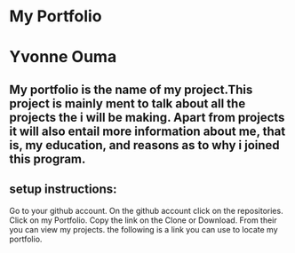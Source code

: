 # My Portfolio
# Yvonne Ouma
## My portfolio is the name of my project.This project is mainly ment to talk about all the projects the i will be making. Apart from projects it will also entail more information about me, that is, my education, and reasons as to why i joined this program.
## setup instructions:
Go to your github account.
On the github account click on the repositories.
Click on my Portfolio.
Copy the link on the Clone or Download.
From their you can view my projects.
the following is a link you can use to locate my portfolio. 
